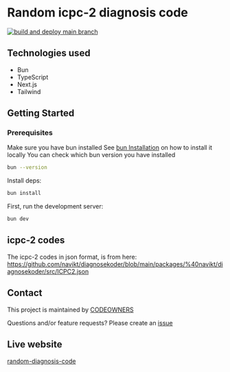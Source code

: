 # Random icpc-2 diagnosis code
[![build and deploy main branch](https://github.com/MikAoJk/random-diagnosis-code/actions/workflows/build_and_deploy.yml/badge.svg?branch=main)](https://github.com/MikAoJk/random-diagnosis-code/actions/workflows/build_and_deploy.yml)

## Technologies used
* Bun
* TypeScript
* Next.js
* Tailwind

## Getting Started
### Prerequisites
Make sure you have bun installed
See [bun Installation](https://bun.sh/docs/installation) on how to install it locally
You can check which bun version you have installed
```bash
bun --version
```

Install deps:
```bash
bun install
```

First, run the development server:

```bash
bun dev
```

## icpc-2 codes
The icpc-2 codes in json format, is from here: https://github.com/navikt/diagnosekoder/blob/main/packages/%40navikt/diagnosekoder/src/ICPC2.json

## Contact

This project is maintained by [CODEOWNERS](CODEOWNERS)

Questions and/or feature requests?
Please create an [issue](https://github.com/MikAoJk/random-diagnosis-code/issues)

## Live website 
[random-diagnosis-code](https://mikaojk.github.io/random-diagnosis-code)
